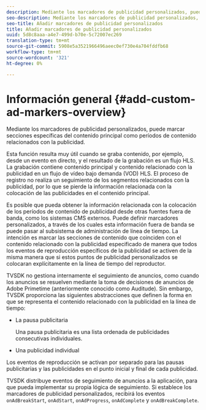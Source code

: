 ```yaml
---
description: Mediante los marcadores de publicidad personalizados, puede marcar secciones específicas del contenido principal como períodos de contenido relacionados con la publicidad.
seo-description: Mediante los marcadores de publicidad personalizados, puede marcar secciones específicas del contenido principal como períodos de contenido relacionados con la publicidad.
seo-title: Añadir marcadores de publicidad personalizados
title: Añadir marcadores de publicidad personalizados
uuid: 5d8c8aaa-a4e7-499d-b70e-5c72007ec269
translation-type: tm+mt
source-git-commit: 5908e5a3521966496aeec0ef730e4a704fddfb68
workflow-type: tm+mt
source-wordcount: '321'
ht-degree: 0%

---
```



# Información general {#add-custom-ad-markers-overview}

Mediante los marcadores de publicidad personalizados, puede marcar secciones específicas del contenido principal como períodos de contenido relacionados con la publicidad.

Esta función resulta muy útil cuando se graba contenido, por ejemplo, desde un evento en directo, y el resultado de la grabación es un flujo HLS. La grabación contiene contenido principal y contenido relacionado con la publicidad en un flujo de vídeo bajo demanda (VOD) HLS. El proceso de registro no realiza un seguimiento de los segmentos relacionados con la publicidad, por lo que se pierde la información relacionada con la colocación de las publicidades en el contenido principal.

Es posible que pueda obtener la información relacionada con la colocación de los períodos de contenido de publicidad desde otras fuentes fuera de banda, como los sistemas CMS externos. Puede definir marcadores personalizados, a través de los cuales esta información fuera de banda se puede pasar al subsistema de administración de línea de tiempo. La intención es marcar las secciones de contenido que coinciden con el contenido relacionado con la publicidad especificado de manera que todos los eventos de reproducción específicos de la publicidad se activen de la misma manera que si estos puntos de publicidad personalizados se colocaran explícitamente en la línea de tiempo del reproductor.

TVSDK no gestiona internamente el seguimiento de anuncios, como cuando los anuncios se resuelven mediante la toma de decisiones de anuncios de Adobe Primetime (anteriormente conocido como Auditude). Sin embargo, TVSDK proporciona las siguientes abstracciones que definen la forma en que se representa el contenido relacionado con la publicidad en la línea de tiempo:

* La pausa publicitaria

   Una pausa publicitaria es una lista ordenada de publicidades consecutivas individuales.
* Una publicidad individual

Los eventos de reproducción se activan por separado para las pausas publicitarias y las publicidades en el punto inicial y final de cada publicidad.

TVSDK distribuye eventos de seguimiento de anuncios a la aplicación, para que pueda implementar su propia lógica de seguimiento. Si establece los marcadores de publicidad personalizados, recibirá los eventos `onAdBreakStart`, `onAdStart`, `onAdProgress`, `onAdComplete` y `onAdBreakComplete`.
